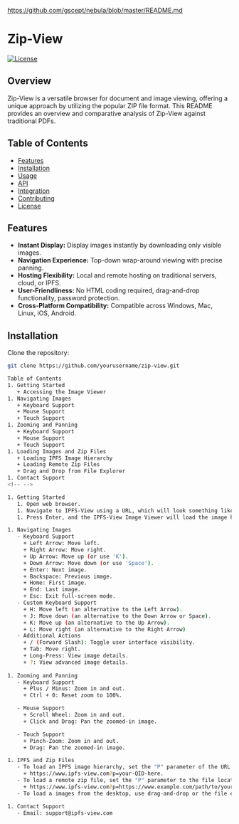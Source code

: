 https://github.com/gscept/nebula/blob/master/README.md

# Zip-View

[![License](https://img.shields.io/badge/License-MIT-blue.svg)](https://opensource.org/licenses/MIT)

## Overview

Zip-View is a versatile browser for document and image viewing, offering a unique approach by utilizing the popular ZIP file format. This README provides an overview and comparative analysis of Zip-View against traditional PDFs.

## Table of Contents

- [Features](#features)
- [Installation](#installation)
- [Usage](#usage)
- [API](#api)
- [Integration](#integration)
- [Contributing](#contributing)
- [License](#license)

## Features

- **Instant Display:** Display images instantly by downloading only visible images.
- **Navigation Experience:** Top-down wrap-around viewing with precise panning.
- **Hosting Flexibility:** Local and remote hosting on traditional servers, cloud, or IPFS.
- **User-Friendliness:** No HTML coding required, drag-and-drop functionality, password protection.
- **Cross-Platform Compatibility:** Compatible across Windows, Mac, Linux, iOS, Android.

## Installation

Clone the repository:

```bash
git clone https://github.com/yourusername/zip-view.git

Table of Contents
1. Getting Started
   + Accessing the Image Viewer
1. Navigating Images
   + Keyboard Support
   + Mouse Support
   + Touch Support
1. Zooming and Panning
   + Keyboard Support
   + Mouse Support
   + Touch Support
1. Loading Images and Zip Files
   + Loading IPFS Image Hierarchy
   + Loading Remote Zip Files
   + Drag and Drop from File Explorer
1. Contact Support
<!-- -->

1. Getting Started
   1. Open web browser.
   1. Navigate to IPFS-View using a URL, which will look something like: https://www.ipfs-view.com?p=your-QID-here.
   1. Press Enter, and the IPFS-View Image Viewer will load the image hierarchy associated with the provided QID.

1. Navigating Images
   - Keyboard Support
     + Left Arrow: Move left.
     + Right Arrow: Move right.
     + Up Arrow: Move up (or use 'K').
     + Down Arrow: Move down (or use 'Space').
     + Enter: Next image.
     + Backspace: Previous image.
     + Home: First image.
     + End: Last image.
     + Esc: Exit full-screen mode.
   - Custom Keyboard Support
     + H: Move left (an alternative to the Left Arrow).
     + J: Move down (an alternative to the Down Arrow or Space).
     + K: Move up (an alternative to the Up Arrow).
     + L: Move right (an alternative to the Right Arrow)
   - Additional Actions
     + / (Forward Slash): Toggle user interface visibility.
     + Tab: Move right.
     + Long-Press: View image details.
     + ?: View advanced image details.
 
1. Zooming and Panning
   - Keyboard Support
     + Plus / Minus: Zoom in and out.
     + Ctrl + 0: Reset zoom to 100%.

   - Mouse Support
     + Scroll Wheel: Zoom in and out.
     + Click and Drag: Pan the zoomed-in image.

   - Touch Support
     + Pinch-Zoom: Zoom in and out.
     + Drag: Pan the zoomed-in image.

1. IPFS and Zip Files
   - To load an IPFS image hierarchy, set the "P" parameter of the URL to the QID (Query ID) associated with the content. 
     + https://www.ipfs-view.com?p=your-QID-here.
   - To load a remote zip file, set the "P" parameter to the file location.
     + https://www.ipfs-view.com?p=https://www.example.com/path/to/your/zipfile.zip
   - To load a images from the desktop, use drag-and-drop or the file explorer:

1. Contact Support
   - Email: support@ipfs-view.com

